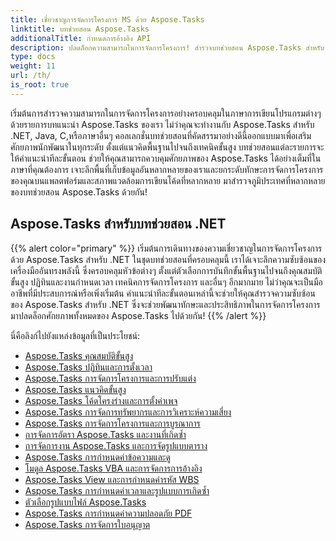 ```yaml
---
title: เชี่ยวชาญการจัดการโครงการ MS ด้วย Aspose.Tasks
linktitle: บทช่วยสอน Aspose.Tasks
additionalTitle: กำหนดการอ้างอิง API
description: ปลดล็อกความสามารถในการจัดการโครงการ! สำรวจบทช่วยสอน Aspose.Tasks สำหรับ .NET, Java, C++ และอื่นๆ อีกมากมาย ยกระดับทักษะของคุณในหลายภาษาได้อย่างง่ายดาย
type: docs
weight: 11
url: /th/
is_root: true
---
```


เริ่มต้นการสำรวจความสามารถในการจัดการโครงการอย่างครอบคลุมในภาษาการเขียนโปรแกรมต่างๆ ด้วยรายการบทแนะนำ Aspose.Tasks ของเรา ไม่ว่าคุณจะทำงานกับ Aspose.Tasks สำหรับ .NET, Java, C,หรือภาษาอื่นๆ คอลเลกชั่นบทช่วยสอนที่คัดสรรมาอย่างดีนี้ออกแบบมาเพื่อเสริมศักยภาพนักพัฒนาในทุกระดับ ตั้งแต่แนวคิดพื้นฐานไปจนถึงเทคนิคขั้นสูง บทช่วยสอนแต่ละรายการจะให้คำแนะนำทีละขั้นตอน ช่วยให้คุณสามารถควบคุมศักยภาพของ Aspose.Tasks ได้อย่างเต็มที่ในภาษาที่คุณต้องการ เจาะลึกพื้นที่เก็บข้อมูลอันหลากหลายของเราและยกระดับทักษะการจัดการโครงการของคุณบนแพลตฟอร์มและสภาพแวดล้อมการเขียนโค้ดที่หลากหลาย มาสำรวจภูมิประเทศที่หลากหลายของบทช่วยสอน Aspose.Tasks ด้วยกัน!

## Aspose.Tasks สำหรับบทช่วยสอน .NET
{{% alert color="primary" %}}
เริ่มต้นการเดินทางของความเชี่ยวชาญในการจัดการโครงการด้วย Aspose.Tasks สำหรับ .NET ในชุดบทช่วยสอนที่ครอบคลุมนี้ เราได้เจาะลึกความซับซ้อนของเครื่องมืออันทรงพลังนี้ ซึ่งครอบคลุมหัวข้อต่างๆ ตั้งแต่ตัวเลือกการบันทึกขั้นพื้นฐานไปจนถึงคุณสมบัติขั้นสูง ปฏิทินและงานกำหนดเวลา เทคนิคการจัดการโครงการ และอื่นๆ อีกมากมาย ไม่ว่าคุณจะเป็นมืออาชีพที่มีประสบการณ์หรือเพิ่งเริ่มต้น คำแนะนำทีละขั้นตอนเหล่านี้จะช่วยให้คุณสำรวจความซับซ้อนของ Aspose.Tasks สำหรับ .NET ซึ่งจะช่วยพัฒนาทักษะและประสิทธิภาพในการจัดการโครงการ มาปลดล็อกศักยภาพทั้งหมดของ Aspose.Tasks ไปด้วยกัน!
{{% /alert %}}

นี่คือลิงก์ไปยังแหล่งข้อมูลที่เป็นประโยชน์:
 
- [Aspose.Tasks คุณสมบัติขั้นสูง](./net/advanced-features/)
- [Aspose.Tasks ปฏิทินและการตั้งเวลา](./net/calendar-scheduling/)
- [Aspose.Tasks การจัดการโครงการและการปรับแต่ง](./net/tasks-project-management/)
- [Aspose.Tasks แนวคิดขั้นสูง](./net/advanced-concepts/)
- [Aspose.Tasks โค้ดโครงร่างและการตั้งค่าเพจ](./net/outline-code-page-settings/)
- [Aspose.Tasks การจัดการทรัพยากรและการวิเคราะห์ความเสี่ยง](./net/resource-risk-analysis/)
- [Aspose.Tasks การจัดการโครงการและการบูรณาการ](./net/project-management-integration/)
- [การจัดการอัตรา Aspose.Tasks และงานที่เกิดซ้ำ](./net/rate-recurring-tasks/)
- [การจัดการงาน Aspose.Tasks และการจัดรูปแบบตาราง](./net/task-table-management/)
- [Aspose.Tasks การกำหนดค่าข้อความและดู](./net/text-view-configuration/)
- [โมดูล Aspose.Tasks VBA และการจัดการการอ้างอิง](./net/vba-module-reference/)
- [Aspose.Tasks View และการกำหนดค่ารหัส WBS](./net/view-wbs-code-configuration/)
- [Aspose.Tasks การกำหนดค่าเวลาและรูปแบบการเกิดซ้ำ](./net/time-recurrence-configuration/)
- [ตัวเลือกรูปแบบไฟล์ Aspose.Tasks](./net/file-format-options/)
- [Aspose.Tasks การกำหนดค่าความปลอดภัย PDF](./net/pdf-security-configuration/)
- [Aspose.Tasks การจัดการใบอนุญาต](./net/license-management/)
